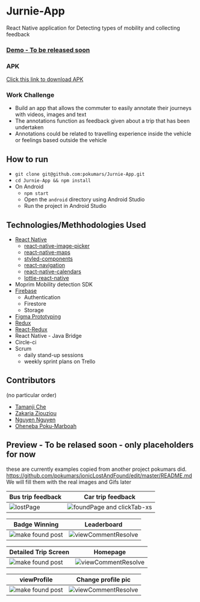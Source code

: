 # Jurnie-App
React Native application for Detecting types of mobility and collecting feedback

### [Demo - To be released soon]()
### APK
[Click this link to download APK](https://ohe-test-image-upload-1.s3.eu-central-1.amazonaws.com/jurnie_apk_2.apk)

### Work Challenge
- Build an app that allows the commuter to easily annotate their journeys with
videos, images and text
- The annotations function as feedback given about a trip that has been undertaken
- Annotations could be related to travelling experience inside the vehicle or
feelings based outside the vehicle

## How to run
- ```git clone git@github.com:pokumars/Jurnie-App.git```
- ```cd Jurnie-App && npm install```
- On Android
  - ```npm start```
  - Open the `android` directory using Android Studio
  - Run the project in Android Studio

## Technologies/Methhodologies Used
- [React Native](https://reactnative.dev)
  - [react-native-image-picker](https://github.com/react-native-image-picker/react-native-image-picker)
  - [react-native-maps](https://github.com/react-native-maps/react-native-maps)
  - [styled-components](https://styled-components.com)
  - [react-navigation](https://reactnavigation.org)
  - [react-native-calendars](https://github.com/wix/react-native-calendars)
  - [lottie-react-native](https://github.com/lottie-react-native/lottie-react-native)
- Moprim Mobility detection SDK
- [Firebase](https://rnfirebase.io)
  - Authentication
  - Firestore
  - Storage
- [Figma Prototyping](https://www.figma.com)
- [Redux](https://redux.js.org/)
- [React-Redux](https://react-redux.js.org/)
- React Native - Java Bridge
- Circle-ci
- Scrum
  - daily stand-up sessions
  - weekly sprint plans on Trello

## Contributors
(no particular order)
 - [Tamanji Che](https://github.com/ambeche)
 - [Zakaria Ziouziou](https://github.com/zakariazaim17)
 - [Nguyen Nguyen](https://github.com/staham-punosmobile)
 - [Oheneba Poku-Marboah](https://github.com/pokumars)


 ## Preview - To be relased soon - only placeholders for now
these are currently examples copied from another project pokumars did.
https://github.com/pokumars/ionicLostAndFound/edit/master/README.md 
 We will fill them with the real images and Gifs later

| Bus trip feedback   | Car trip feedback |
|------------|-------------| 
|  ![lostPage](https://user-images.githubusercontent.com/33485810/54476648-7ae0c580-4808-11e9-98bd-ad925f77e0fb.gif)|![foundPage and clickTab-xs](https://user-images.githubusercontent.com/33485810/54476652-91871c80-4808-11e9-9483-88269a83f3d7.gif) |

| Badge Winning | Leaderboard |
|------------|-------------| 
|  ![make found post](https://user-images.githubusercontent.com/33485810/54476654-9d72de80-4808-11e9-8318-3768342ffb3f.gif) | ![viewCommentResolve](https://user-images.githubusercontent.com/33485810/54476684-f93d6780-4808-11e9-9889-04cd49e891d5.gif) |

| Detailed Trip Screen| Homepage |
|------------|-------------| 
|  ![make found post](https://user-images.githubusercontent.com/33485810/54476654-9d72de80-4808-11e9-8318-3768342ffb3f.gif) | ![viewCommentResolve](https://user-images.githubusercontent.com/33485810/54476684-f93d6780-4808-11e9-9889-04cd49e891d5.gif) |

| viewProfile| Change profile pic |
|------------|-------------| 
|  ![make found post](https://user-images.githubusercontent.com/33485810/54476654-9d72de80-4808-11e9-8318-3768342ffb3f.gif) | ![viewCommentResolve](https://user-images.githubusercontent.com/33485810/54476684-f93d6780-4808-11e9-9889-04cd49e891d5.gif) |


